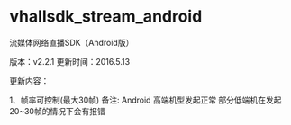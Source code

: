 # vhallsdk_stream_android
流媒体网络直播SDK（Android版）

版本：v2.2.1  更新时间：2016.5.13

更新内容：

   1、帧率可控制(最大30帧)  备注: Android 高端机型发起正常  部分低端机在发起20~30帧的情况下会有报错
   
   
